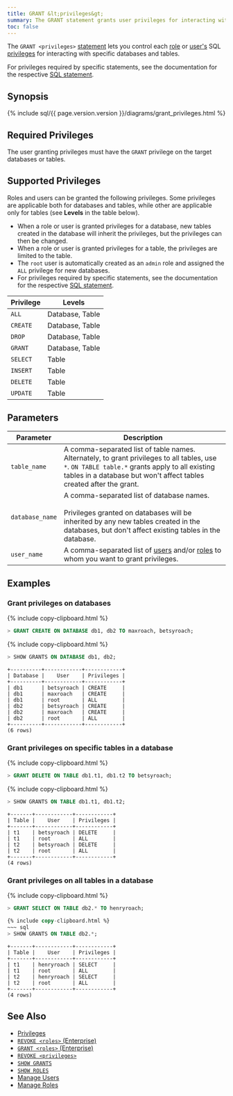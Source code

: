 ```yaml
---
title: GRANT &lt;privileges&gt;
summary: The GRANT statement grants user privileges for interacting with specific databases and tables.
toc: false
---
```


The `GRANT <privileges>` [statement](sql-statements.html) lets you control each [role](roles.html) or [user's](create-and-manage-users.html) SQL [privileges](privileges.html) for interacting with specific databases and tables.

For privileges required by specific statements, see the documentation for the respective [SQL statement](sql-statements.html).

<div id="toc"></div>

## Synopsis

<section>{% include sql/{{ page.version.version }}/diagrams/grant_privileges.html %}</section>

## Required Privileges

The user granting privileges must have the `GRANT` privilege on the target databases or tables.

## Supported Privileges

Roles and users can be granted the following privileges. Some privileges are applicable both for databases and tables, while other are applicable only for tables (see **Levels** in the table below).

- When a role or user is granted privileges for a database, new tables created in the database will inherit the privileges, but the privileges can then be changed.
- When a role or user is granted privileges for a table, the privileges are limited to the table.
- The `root` user is automatically created as an `admin` role and assigned the `ALL` privilege for new databases.
- For privileges required by specific statements, see the documentation for the respective [SQL statement](sql-statements.html).

Privilege | Levels
----------|------------
`ALL` | Database, Table
`CREATE` | Database, Table
`DROP` | Database, Table
`GRANT` | Database, Table
`SELECT` | Table
`INSERT` | Table
`DELETE` | Table
`UPDATE` | Table

## Parameters

Parameter | Description
----------|------------
`table_name` | A comma-separated list of table names. Alternately, to grant privileges to all tables, use `*`. `ON TABLE table.*` grants apply to all existing tables in a database but won't affect tables created after the grant.
`database_name` | A comma-separated list of database names.<br><br>Privileges granted on databases will be inherited by any new tables created in the databases, but don't affect existing tables in the database.
`user_name` | A comma-separated list of [users](create-and-manage-users.html) and/or [roles](roles.html) to whom you want to grant privileges.

## Examples

### Grant privileges on databases

{% include copy-clipboard.html %}
~~~ sql
> GRANT CREATE ON DATABASE db1, db2 TO maxroach, betsyroach;
~~~

{% include copy-clipboard.html %}
~~~ sql
> SHOW GRANTS ON DATABASE db1, db2;
~~~

~~~ shell
+----------+------------+------------+
| Database |    User    | Privileges |
+----------+------------+------------+
| db1      | betsyroach | CREATE     |
| db1      | maxroach   | CREATE     |
| db1      | root       | ALL        |
| db2      | betsyroach | CREATE     |
| db2      | maxroach   | CREATE     |
| db2      | root       | ALL        |
+----------+------------+------------+
(6 rows)
~~~

### Grant privileges on specific tables in a database

{% include copy-clipboard.html %}
~~~ sql
> GRANT DELETE ON TABLE db1.t1, db1.t2 TO betsyroach;
~~~

{% include copy-clipboard.html %}
~~~ sql
> SHOW GRANTS ON TABLE db1.t1, db1.t2;
~~~

~~~ shell
+-------+------------+------------+
| Table |    User    | Privileges |
+-------+------------+------------+
| t1    | betsyroach | DELETE     |
| t1    | root       | ALL        |
| t2    | betsyroach | DELETE     |
| t2    | root       | ALL        |
+-------+------------+------------+
(4 rows)
~~~

### Grant privileges on all tables in a database

{% include copy-clipboard.html %}
~~~ sql
> GRANT SELECT ON TABLE db2.* TO henryroach;

{% include copy-clipboard.html %}
~~~ sql
> SHOW GRANTS ON TABLE db2.*;
~~~

~~~ shell
+-------+------------+------------+
| Table |    User    | Privileges |
+-------+------------+------------+
| t1    | henryroach | SELECT     |
| t1    | root       | ALL        |
| t2    | henryroach | SELECT     |
| t2    | root       | ALL        |
+-------+------------+------------+
(4 rows)
~~~

## See Also

- [Privileges](privileges.html)
- [`REVOKE <roles>` (Enterprise)](revoke-roles.html)
- [`GRANT <roles>` (Enterprise)](grant-roles.html)
- [`REVOKE <privileges>`](revoke.html)
- [`SHOW GRANTS`](show-grants.html)
- [`SHOW ROLES`](show-roles.html)
- [Manage Users](create-and-manage-users.html)
- [Manage Roles](roles.html)
